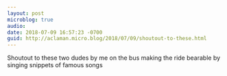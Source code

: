 ```yaml
---
layout: post
microblog: true
audio: 
date: 2018-07-09 16:57:23 -0700
guid: http://aclaman.micro.blog/2018/07/09/shoutout-to-these.html
---
```

Shoutout to these two dudes by me on the bus making the ride bearable by singing snippets of famous songs

